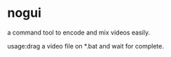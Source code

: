 # nogui
a command tool to encode and mix videos easily.

usage:drag a video file on *.bat and wait for complete.
